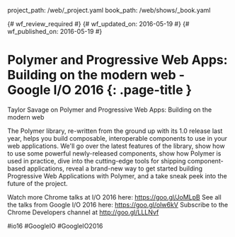 project_path: /web/_project.yaml
book_path: /web/shows/_book.yaml

{# wf_review_required #}
{# wf_updated_on: 2016-05-19 #}
{# wf_published_on: 2016-05-19 #}

# Polymer and Progressive Web Apps: Building on the modern web - Google I/O 2016 {: .page-title }

Taylor Savage on Polymer and Progressive Web Apps: Building on the modern web

The Polymer library, re-written from the ground up with its 1.0 release last year, helps you build composable, interoperable components to use in your web applications. We'll go over the latest features of the library, show how to use some powerful newly-released components, show how Polymer is used in practice, dive into the cutting-edge tools for shipping component-based applications, reveal a brand-new way to get started building Progressive Web Applications with Polymer, and a take sneak peek into the future of the project.

Watch more Chrome talks at I/O 2016 here: https://goo.gl/JoMLpB 
See all the talks from Google I/O 2016 here: https://goo.gl/olw6kV
Subscribe to the Chrome Developers channel at http://goo.gl/LLLNvf 

#io16 #GoogleIO #GoogleIO2016
